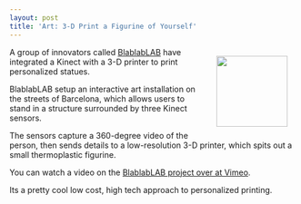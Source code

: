 ```yaml
---
layout: post
title: 'Art: 3-D Print a Figurine of Yourself'
---
```

<p><img style="padding: 15px;" src="http://kinlane-productions.s3.amazonaws.com/3D-Printing/3d-printing-souveniers.png" alt="" width="125" align="right" />A group of innovators called <a title="BlablabLAB" href="http://www.facebook.com/pages/blablabLAB/204092786276896?sk=wall">BlablabLAB</a> have integrated a Kinect with a 3-D printer to print personalized statues.</p>
<p>BlablabLAB setup an interactive art installation on the streets of Barcelona, which allows users to stand in a structure surrounded by three Kinect sensors.</p>
<p>The sensors capture a 360-degree video of the person, then sends details to a low-resolution 3-D printer, which spits out a small thermoplastic figurine.</p>
<p>You can watch a video on the <a title="BlablabLAB" href="http://vimeo.com/21676294">BlablabLAB project over at Vimeo</a>.</p>
<p>Its a pretty cool low cost, high tech approach to personalized printing.</p>